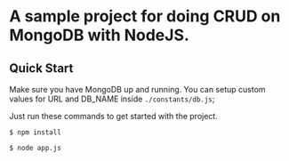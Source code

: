 # A sample project for doing CRUD on MongoDB with NodeJS.

## Quick Start
Make sure you have MongoDB up and running. You can setup custom values for URL and DB_NAME inside `./constants/db.js`;

Just run these commands to get started with the project.

`$ npm install`

`$ node app.js`